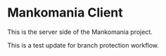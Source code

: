 # Mankomania Client

This is the server side of the Mankomania project.

This is a test update for branch protection workflow.
